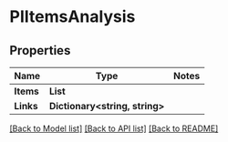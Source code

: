 # PIItemsAnalysis

## Properties
Name | Type | Notes
------------ | ------------- | -------------
**Items** | **List<PIAnalysis>**
**Links** | **Dictionary<string, string>**

[[Back to Model list]](../../README.md#documentation-for-models) [[Back to API list]](../../README.md#documentation-for-api-endpoints) [[Back to README]](../../README.md)
